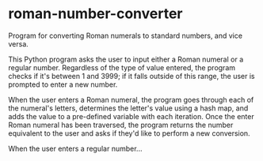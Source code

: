 # roman-number-converter
Program for converting Roman numerals to standard numbers, and vice versa.

This Python program asks the user to input either a Roman numeral or a regular number. Regardless of the type of value entered, the program checks if it's between 1 and 3999; if it falls outside of this range, the user is prompted to enter a new number.

When the user enters a Roman numeral, the program goes through each of the numeral's letters, determines the letter's value using a hash map, and adds the value to a pre-defined variable with each iteration. Once the enter Roman numeral has been traversed, the program returns the number equivalent to the user and asks if they'd like to perform a new conversion.

When the user enters a regular number...
